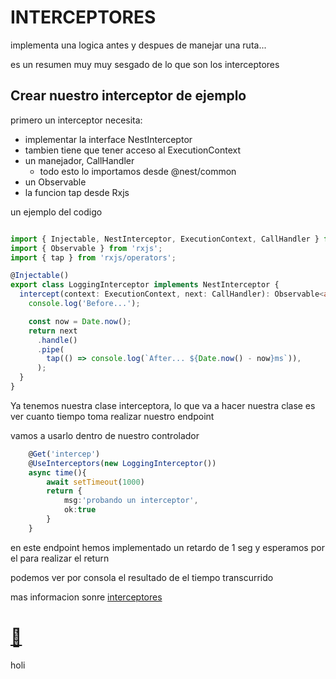 # INTERCEPTORES

implementa una logica antes y despues de manejar una ruta...

es un resumen muy muy sesgado de lo que son los interceptores

## Crear nuestro interceptor de ejemplo

primero un interceptor necesita:
- implementar la interface NestInterceptor
- tambien tiene que tener acceso al ExecutionContext
- un manejador, CallHandler
  - todo esto lo importamos desde @nest/common
- un Observable
- la funcion tap desde Rxjs

un ejemplo del codigo

```typescript

import { Injectable, NestInterceptor, ExecutionContext, CallHandler } from '@nestjs/common';
import { Observable } from 'rxjs';
import { tap } from 'rxjs/operators';

@Injectable()
export class LoggingInterceptor implements NestInterceptor {
  intercept(context: ExecutionContext, next: CallHandler): Observable<any> {
    console.log('Before...');

    const now = Date.now();
    return next
      .handle()
      .pipe(
        tap(() => console.log(`After... ${Date.now() - now}ms`)),
      );
  }
}
```

Ya tenemos nuestra clase interceptora, lo que va a hacer nuestra clase es ver cuanto tiempo toma realizar nuestro endpoint

vamos a usarlo dentro de nuestro controlador

```typescript
    @Get('intercep')
    @UseInterceptors(new LoggingInterceptor())
    async time(){
        await setTimeout(1000)
        return {
            msg:'probando un interceptor',
            ok:true
        }
    }
```

en este endpoint hemos implementado un retardo de 1 seg y esperamos por el para realizar el return

podemos ver por consola el resultado de el tiempo transcurrido

mas informacion sonre [interceptores](https://docs.nestjs.com/interceptors)
# [👀](https://docs.nestjs.com/interceptors)

holi